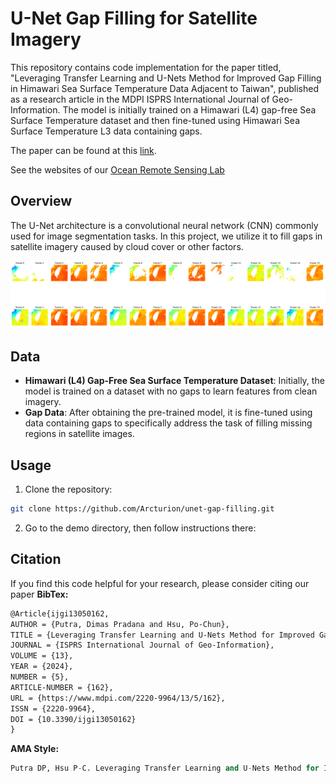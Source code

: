 # U-Net Gap Filling for Satellite Imagery

This repository contains code implementation for the paper titled, "Leveraging Transfer Learning and U-Nets Method for Improved Gap Filling in Himawari Sea Surface Temperature Data Adjacent to Taiwan", published as a research article in the MDPI ISPRS International Journal of Geo-Information. The model is initially trained on a Himawari (L4) gap-free Sea Surface Temperature dataset and then fine-tuned using Himawari Sea Surface Temperature L3 data containing gaps.<br>

The paper can be found at this [link](https://www.mdpi.com/2220-9964/13/5/162).<br>

See the websites of our [Ocean Remote Sensing Lab](https://sites.google.com/view/hsupochun/ocean-lab?authuser=0)



## Overview

The U-Net architecture is a convolutional neural network (CNN) commonly used for image segmentation tasks. In this project, we utilize it to fill gaps in satellite imagery caused by cloud cover or other factors.

![Gap Filled SST](img/gapfilling2.png)

## Data

- **Himawari (L4) Gap-Free Sea Surface Temperature Dataset**: Initially, the model is trained on a dataset with no gaps to learn features from clean imagery.
- **Gap Data**: After obtaining the pre-trained model, it is fine-tuned using data containing gaps to specifically address the task of filling missing regions in satellite images.

## Usage

1. Clone the repository:

```bash
git clone https://github.com/Arcturion/unet-gap-filling.git
```

2. Go to the demo directory, then follow instructions there:


## Citation

If you find this code helpful for your research, please consider citing our paper
**BibTex:**
~~~LaTeX
@Article{ijgi13050162,
AUTHOR = {Putra, Dimas Pradana and Hsu, Po-Chun},
TITLE = {Leveraging Transfer Learning and U-Nets Method for Improved Gap Filling in Himawari Sea Surface Temperature Data Adjacent to Taiwan},
JOURNAL = {ISPRS International Journal of Geo-Information},
VOLUME = {13},
YEAR = {2024},
NUMBER = {5},
ARTICLE-NUMBER = {162},
URL = {https://www.mdpi.com/2220-9964/13/5/162},
ISSN = {2220-9964},
DOI = {10.3390/ijgi13050162}
}

~~~

**AMA Style:**
~~~python
Putra DP, Hsu P-C. Leveraging Transfer Learning and U-Nets Method for Improved Gap Filling in Himawari Sea Surface Temperature Data Adjacent to Taiwan. ISPRS International Journal of Geo-Information. 2024; 13(5):162. https://doi.org/10.3390/ijgi13050162
~~~
